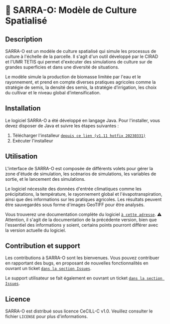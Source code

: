 # 🌿 SARRA-O: Modèle de Culture Spatialisé

## Description

SARRA-O est un modèle de culture spatialisé qui simule les processus de culture à l'échelle de la parcelle. Il s'agit d'un outil développé par le CIRAD et l'UMR TETIS qui permet d'exécuter des simulations de culture sur de grandes superficies et dans une diversité de situations.

Le modèle simule la production de biomasse limitée par l'eau et le rayonnement, et prend en compte diverses pratiques agricoles comme la stratégie de semis, la densité des semis, la stratégie d’irrigation, les choix du cultivar et le niveau global d’intensification.

## Installation

Le logiciel SARRA-O a été développé en langage Java. Pour l'installer, vous devez disposer de Java et suivre les étapes suivantes :

1. Télécharger l'installeur [`depuis ce lien (v1.11 hotfix 20230331)`](https://sarra-h.teledetection.fr/wp-content/SARRA-O_v1.11_hotfix_20230331_setup.exe)
2. Exécuter l'installeur

## Utilisation

L'interface de SARRA-O est composée de différents volets pour gérer la zone d'étude de simulation, les scénarios de simulations, les variables de sortie, et le lancement des simulations.

Le logiciel nécessite des données d'entrée climatiques comme les précipitations, la température, le rayonnement global et l'évapotranspiration, ainsi que des informations sur les pratiques agricoles. Les résultats peuvent être sauvegardés sous forme d'images GeoTIFF pour être analysés.

Vous trouverez une documentation complète du logiciel [`à cette adresse`](https://sarra-h.teledetection.fr/wp-content/Petit_manuel_SARRA-O_V7.pdf). ⚠️ Attention, il s'agit de la documentation de la précédente version, bien que l'essentiel des informations y soient, certains points pourront différer avec la version actuelle du logiciel.

## Contribution et support

Les contributions à SARRA-O sont les bienvenues. Vous pouvez contribuer en rapportant des bugs, en proposant de nouvelles fonctionnalités en ouvrant un ticket [`dans la section Issues`](https://github.com/SARRA-cropmodels/SARRA-O/issues).

Le support utilisateur se fait également en ouvrant un ticket [`dans la section Issues`](https://github.com/SARRA-cropmodels/SARRA-O/issues).

## Licence

SARRA-O est distribué sous licence CeCILL-C v1.0. Veuillez consulter le fichier `LICENSE` pour plus d'informations.

